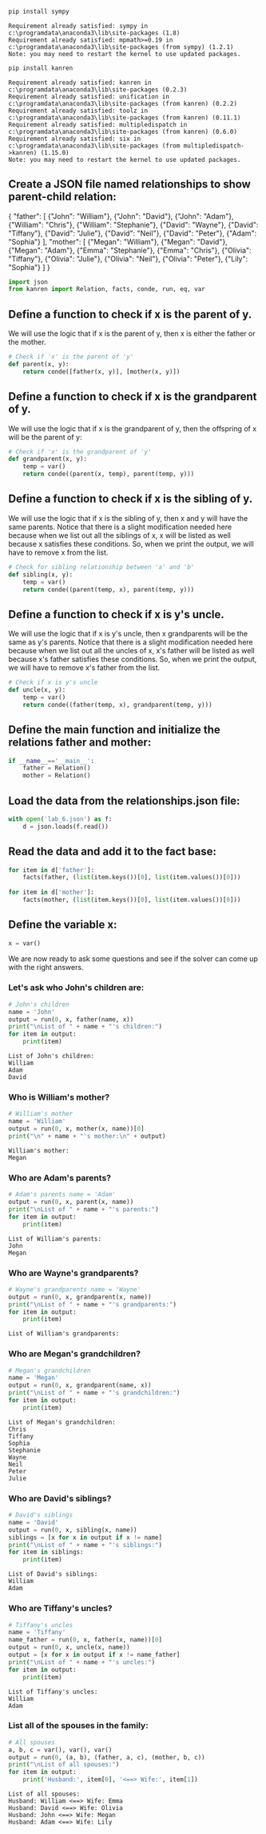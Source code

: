 ```python
pip install sympy
```

    Requirement already satisfied: sympy in c:\programdata\anaconda3\lib\site-packages (1.8)
    Requirement already satisfied: mpmath>=0.19 in c:\programdata\anaconda3\lib\site-packages (from sympy) (1.2.1)
    Note: you may need to restart the kernel to use updated packages.
    


```python
pip install kanren
```

    Requirement already satisfied: kanren in c:\programdata\anaconda3\lib\site-packages (0.2.3)
    Requirement already satisfied: unification in c:\programdata\anaconda3\lib\site-packages (from kanren) (0.2.2)
    Requirement already satisfied: toolz in c:\programdata\anaconda3\lib\site-packages (from kanren) (0.11.1)
    Requirement already satisfied: multipledispatch in c:\programdata\anaconda3\lib\site-packages (from kanren) (0.6.0)
    Requirement already satisfied: six in c:\programdata\anaconda3\lib\site-packages (from multipledispatch->kanren) (1.15.0)
    Note: you may need to restart the kernel to use updated packages.
    

## Create a JSON file named relationships to show parent-child relation:

{
"father":
[
{"John": "William"},
{"John": "David"},
{"John": "Adam"},
{"William": "Chris"},
{"William": "Stephanie"},
{"David": "Wayne"},
{"David": "Tiffany"},
{"David": "Julie"},
{"David": "Neil"},
{"David": "Peter"},
{"Adam": "Sophia"}
],
"mother":
[
{"Megan": "William"},
{"Megan": "David"},{"Megan": "Adam"},
{"Emma": "Stephanie"},
{"Emma": "Chris"},
{"Olivia": "Tiffany"},
{"Olivia": "Julie"},
{"Olivia": "Neil"},
{"Olivia": "Peter"},
{"Lily": "Sophia"}
]
}


```python
import json
from kanren import Relation, facts, conde, run, eq, var
```

## Define a function to check if x is the parent of y.
We will use the logic that if x is
the parent of y, then x is either the father or the mother.


```python
# Check if 'x' is the parent of 'y'
def parent(x, y):
    return conde([father(x, y)], [mother(x, y)])
```

## Define a function to check if x is the grandparent of y.
We will use the logic that if
x is the grandparent of y, then the offspring of x will be the parent of y:


```python
# Check if 'x' is the grandparent of 'y'
def grandparent(x, y):
    temp = var()
    return conde((parent(x, temp), parent(temp, y)))
```

## Define a function to check if x is the sibling of y.
We will use the logic that if x is the
sibling of y, then x and y will have the same parents. Notice that there is a slight
modification needed here because when we list out all the siblings of x, x will be
listed as well because x satisfies these conditions. So, when we print the output,
we will have to remove x from the list.


```python
# Check for sibling relationship between 'a' and 'b'
def sibling(x, y):
    temp = var()
    return conde((parent(temp, x), parent(temp, y)))
```

## Define a function to check if x is y's uncle.
We will use the logic that if x is y's uncle,
then x grandparents will be the same as y's parents. Notice that there is a slight
modification needed here because when we list out all the uncles of x, x's father will
be listed as well because x's father satisfies these conditions. So, when we print the
output, we will have to remove x's father from the list.


```python
# Check if x is y's uncle
def uncle(x, y):
    temp = var()
    return conde((father(temp, x), grandparent(temp, y)))
```

## Define the main function and initialize the relations father and mother:


```python
if __name__=='__main__':
    father = Relation()
    mother = Relation()
```

## Load the data from the relationships.json file:


```python
with open('lab_6.json') as f:
    d = json.loads(f.read())
```

## Read the data and add it to the fact base:


```python
for item in d['father']:
    facts(father, (list(item.keys())[0], list(item.values())[0]))
    
for item in d['mother']:
    facts(mother, (list(item.keys())[0], list(item.values())[0]))
```

## Define the variable x:


```python
x = var()
```

We are now ready to ask some questions and see if the solver can come up with the
right answers.

### Let's ask who John's children are:


```python
# John's children
name = 'John'
output = run(0, x, father(name, x))
print("\nList of " + name + "'s children:")
for item in output:
    print(item)
```

    
    List of John's children:
    William
    Adam
    David
    

### Who is William's mother?


```python
# William's mother
name = 'William'
output = run(0, x, mother(x, name))[0]
print("\n" + name + "'s mother:\n" + output)
```

    
    William's mother:
    Megan
    

### Who are Adam's parents?


```python
# Adam's parents name = 'Adam'
output = run(0, x, parent(x, name))
print("\nList of " + name + "'s parents:")
for item in output:
    print(item)
```

    
    List of William's parents:
    John
    Megan
    

### Who are Wayne's grandparents?


```python
# Wayne's grandparents name = 'Wayne'
output = run(0, x, grandparent(x, name))
print("\nList of " + name + "'s grandparents:")
for item in output:
    print(item)
```

    
    List of William's grandparents:
    

### Who are Megan's grandchildren?


```python
# Megan's grandchildren
name = 'Megan'
output = run(0, x, grandparent(name, x))
print("\nList of " + name + "'s grandchildren:")
for item in output:
    print(item)
```

    
    List of Megan's grandchildren:
    Chris
    Tiffany
    Sophia
    Stephanie
    Wayne
    Neil
    Peter
    Julie
    

### Who are David's siblings?


```python
# David's siblings
name = 'David'
output = run(0, x, sibling(x, name))
siblings = [x for x in output if x != name]
print("\nList of " + name + "'s siblings:")
for item in siblings:
    print(item)
```

    
    List of David's siblings:
    William
    Adam
    

### Who are Tiffany's uncles?


```python
# Tiffany's uncles
name = 'Tiffany'
name_father = run(0, x, father(x, name))[0]
output = run(0, x, uncle(x, name))
output = [x for x in output if x != name_father]
print("\nList of " + name + "'s uncles:")
for item in output:
    print(item)
```

    
    List of Tiffany's uncles:
    William
    Adam
    

### List all of the spouses in the family:


```python
# All spouses
a, b, c = var(), var(), var()
output = run(0, (a, b), (father, a, c), (mother, b, c))
print("\nList of all spouses:")
for item in output:
    print('Husband:', item[0], '<==> Wife:', item[1])
```

    
    List of all spouses:
    Husband: William <==> Wife: Emma
    Husband: David <==> Wife: Olivia
    Husband: John <==> Wife: Megan
    Husband: Adam <==> Wife: Lily
    
